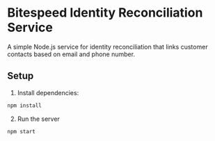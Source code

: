 # Bitespeed Identity Reconciliation Service

A simple Node.js service for identity reconciliation that links customer contacts based on email and phone number.

## Setup

1. Install dependencies:

```bash
npm install
```

2. Run the server

```bash
npm start
```

